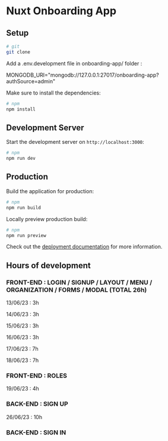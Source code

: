 # Nuxt Onboarding App

## Setup

```bash
# git
git clone
```

Add a .env.development file in onboarding-app/ folder :

MONGODB_URI="mongodb://127.0.0.1:27017/onboarding-app?authSource=admin"

Make sure to install the dependencies:

```bash
# npm
npm install
```

## Development Server

Start the development server on `http://localhost:3000`:

```bash
# npm
npm run dev
```

## Production

Build the application for production:

```bash
# npm
npm run build
```

Locally preview production build:

```bash
# npm
npm run preview
```

Check out the [deployment documentation](https://nuxt.com/docs/getting-started/deployment) for more information.


## Hours of development

### FRONT-END : LOGIN / SIGNUP / LAYOUT / MENU / ORGANIZATION / FORMS / MODAL (TOTAL 26h)

13/06/23 : 3h

14/06/23 : 3h

15/06/23 : 3h

16/06/23 : 3h

17/06/23 : 7h

18/06/23 : 7h

### FRONT-END : ROLES 

19/06/23 : 4h

### BACK-END : SIGN UP

26/06/23 : 10h

### BACK-END : SIGN IN

